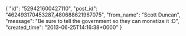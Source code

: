 {
   "id": "529421600427110",
   "post_id": "462493170453287_480688621967075",
   "from_name": "Scott Duncan",
   "message": "Be sure to tell the government so they can monetize it :D",
   "created_time": "2013-06-25T14:16:38+0000"
 }

